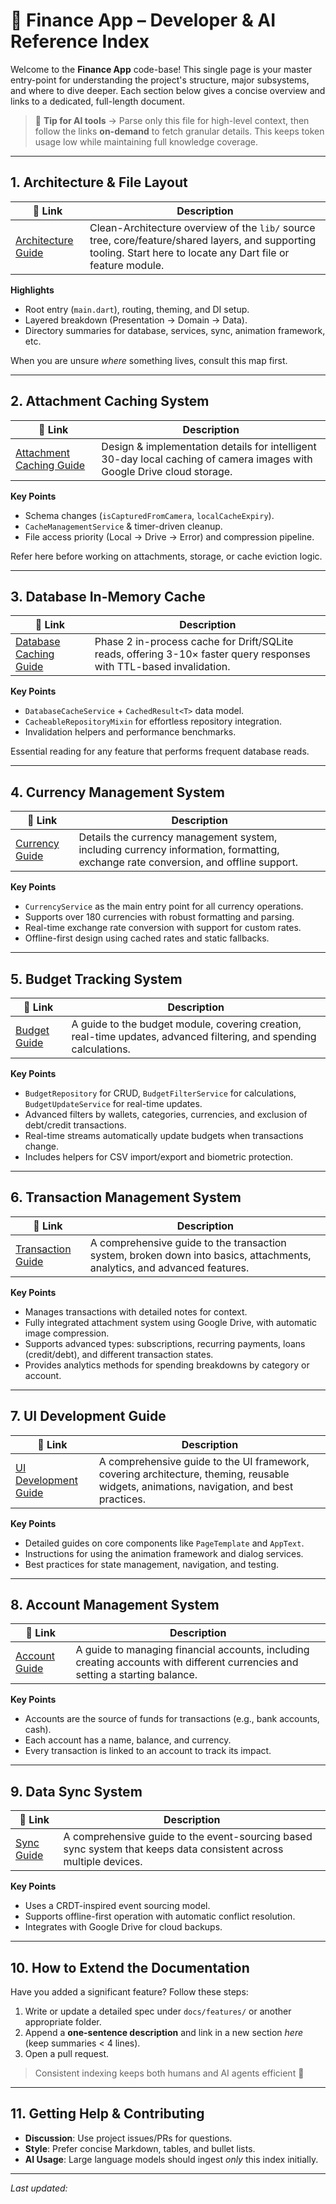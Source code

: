 # 📖 Finance App – Developer & AI Reference Index

Welcome to the **Finance App** code-base! This single page is your master entry-point for understanding the project's structure, major subsystems, and where to dive deeper.  Each section below gives a concise overview and links to a dedicated, full-length document.

> 📝 **Tip for AI tools** &rarr; Parse only this file for high-level context, then follow the links **on-demand** to fetch granular details.  This keeps token usage low while maintaining full knowledge coverage.

---

## 1. Architecture & File Layout

| 🔗 Link | Description |
|---------|-------------|
| [Architecture Guide](architecture/index.md) | Clean-Architecture overview of the `lib/` source tree, core/feature/shared layers, and supporting tooling.  Start here to locate any Dart file or feature module. |

**Highlights**
- Root entry (`main.dart`), routing, theming, and DI setup.
- Layered breakdown (Presentation → Domain → Data).
- Directory summaries for database, services, sync, animation framework, etc.

When you are unsure *where* something lives, consult this map first.

---

## 2. Attachment Caching System

| 🔗 Link | Description |
|---------|-------------|
| [Attachment Caching Guide](features/attachments/index.md) | Design & implementation details for intelligent 30-day local caching of camera images with Google Drive cloud storage. |

**Key Points**
- Schema changes (`isCapturedFromCamera`, `localCacheExpiry`).
- `CacheManagementService` & timer-driven cleanup.
- File access priority (Local → Drive → Error) and compression pipeline.

Refer here before working on attachments, storage, or cache eviction logic.

---

## 3. Database In-Memory Cache

| 🔗 Link | Description |
|---------|-------------|
| [Database Caching Guide](features/caching/index.md) | Phase 2 in-process cache for Drift/SQLite reads, offering 3-10× faster query responses with TTL-based invalidation. |

**Key Points**
- `DatabaseCacheService` + `CachedResult<T>` data model.
- `CacheableRepositoryMixin` for effortless repository integration.
- Invalidation helpers and performance benchmarks.

Essential reading for any feature that performs frequent database reads.

---

## 4. Currency Management System

| 🔗 Link | Description |
|---------|-------------|
| [Currency Guide](features/currency/index.md) | Details the currency management system, including currency information, formatting, exchange rate conversion, and offline support. |

**Key Points**
- `CurrencyService` as the main entry point for all currency operations.
- Supports over 180 currencies with robust formatting and parsing.
- Real-time exchange rate conversion with support for custom rates.
- Offline-first design using cached rates and static fallbacks.

---

## 5. Budget Tracking System

| 🔗 Link | Description |
|---------|-------------|
| [Budget Guide](features/budgets/index.md) | A guide to the budget module, covering creation, real-time updates, advanced filtering, and spending calculations. |

**Key Points**
- `BudgetRepository` for CRUD, `BudgetFilterService` for calculations, `BudgetUpdateService` for real-time updates.
- Advanced filters by wallets, categories, currencies, and exclusion of debt/credit transactions.
- Real-time streams automatically update budgets when transactions change.
- Includes helpers for CSV import/export and biometric protection.

---

## 6. Transaction Management System

| 🔗 Link | Description |
|---------|-------------|
| [Transaction Guide](features/transactions/index.md) | A comprehensive guide to the transaction system, broken down into basics, attachments, analytics, and advanced features. |

**Key Points**
- Manages transactions with detailed notes for context.
- Fully integrated attachment system using Google Drive, with automatic image compression.
- Supports advanced types: subscriptions, recurring payments, loans (credit/debt), and different transaction states.
- Provides analytics methods for spending breakdowns by category or account.

---

## 7. UI Development Guide

| 🔗 Link | Description |
|---------|-------------|
| [UI Development Guide](features/ui/index.md) | A comprehensive guide to the UI framework, covering architecture, theming, reusable widgets, animations, navigation, and best practices. |

**Key Points**
- Detailed guides on core components like `PageTemplate` and `AppText`.
- Instructions for using the animation framework and dialog services.
- Best practices for state management, navigation, and testing.

---

## 8. Account Management System

| 🔗 Link | Description |
|---------|-------------|
| [Account Guide](features/accounts/index.md) | A guide to managing financial accounts, including creating accounts with different currencies and setting a starting balance. |

**Key Points**
- Accounts are the source of funds for transactions (e.g., bank accounts, cash).
- Each account has a name, balance, and currency.
- Every transaction is linked to an account to track its impact.

---

## 9. Data Sync System

| 🔗 Link | Description |
|---------|-------------|
| [Sync Guide](features/sync/index.md) | A comprehensive guide to the event-sourcing based sync system that keeps data consistent across multiple devices. |

**Key Points**
- Uses a CRDT-inspired event sourcing model.
- Supports offline-first operation with automatic conflict resolution.
- Integrates with Google Drive for cloud backups.

---

## 10. How to Extend the Documentation

Have you added a significant feature?  Follow these steps:
1. Write or update a detailed spec under `docs/features/` or another appropriate folder.
2. Append a **one-sentence description** and link in a new section *here* (keep summaries < 4 lines).
3. Open a pull request.

> Consistent indexing keeps both humans and AI agents efficient 🚀

---

## 11. Getting Help & Contributing

- **Discussion**: Use project issues/PRs for questions.
- **Style**: Prefer concise Markdown, tables, and bullet lists.
- **AI Usage**: Large language models should ingest *only* this index initially.

---

*Last updated: <!-- YYYY-MM-DD -->* 